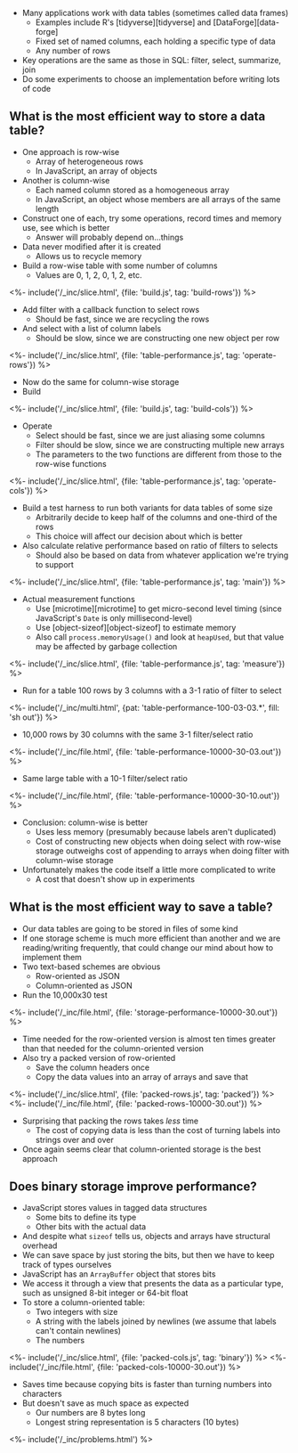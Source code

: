 ---
---

-   Many applications work with data tables (sometimes called <g key="data_frame">data frames</g>)
    -   Examples include R's [tidyverse][tidyverse] and [DataForge][data-forge]
    -   Fixed set of named columns, each holding a specific type of data
    -   Any number of rows
-   Key operations are the same as those in SQL: filter, select, summarize, join
-   Do some experiments to choose an implementation before writing lots of code

## What is the most efficient way to store a data table?

-   One approach is <g key="row_wise">row-wise</g>
    -   Array of <g key="heterogeneous">heterogeneous</g> rows
    -   In JavaScript, an array of objects
-   Another is <g key="column_wise">column-wise</g>
    -   Each named column stored as a <g key="homogeneous">homogeneous</g> array
    -   In JavaScript, an object whose members are all arrays of the same length
-   Construct one of each, try some operations, record times and memory use, see which is better
    -   Answer will probably depend on...things
-   Data never modified after it is created
    -   Allows us to recycle memory
-   Build a row-wise table with some number of columns
    -   Values are 0, 1, 2, 0, 1, 2, etc.

<%- include('/_inc/slice.html', {file: 'build.js', tag: 'build-rows'}) %>

-   Add filter with a callback function to select rows
    -   Should be fast, since we are recycling the rows
-   And select with a list of column labels
    -   Should be slow, since we are constructing one new object per row

<%- include('/_inc/slice.html', {file: 'table-performance.js', tag: 'operate-rows'}) %>

-   Now do the same for column-wise storage
-   Build

<%- include('/_inc/slice.html', {file: 'build.js', tag: 'build-cols'}) %>

-   Operate
    -   Select should be fast, since we are just aliasing some columns
    -   Filter should be slow, since we are constructing multiple new arrays
    -   The parameters to the two functions are different from those to the row-wise functions

<%- include('/_inc/slice.html', {file: 'table-performance.js', tag: 'operate-cols'}) %>

-   Build a <g key="test_harness">test harness</g> to run both variants for data tables of some size
    -   Arbitrarily decide to keep half of the columns and one-third of the rows
    -   This choice will affect our decision about which is better
-   Also calculate relative performance based on ratio of filters to selects
    -   Should also be based on data from whatever application we're trying to support

<%- include('/_inc/slice.html', {file: 'table-performance.js', tag: 'main'}) %>

-   Actual measurement functions
    -   Use [microtime][microtime] to get micro-second level timing (since JavaScript's `Date` is only millisecond-level)
    -   Use [object-sizeof][object-sizeof] to estimate memory
    -   Also call `process.memoryUsage()` and look at `heapUsed`, but that value may be affected by garbage collection

<%- include('/_inc/slice.html', {file: 'table-performance.js', tag: 'measure'}) %>

-   Run for a table 100 rows by 3 columns with a 3-1 ratio of filter to select

<%- include('/_inc/multi.html', {pat: 'table-performance-100-03-03.*', fill: 'sh out'}) %>

-   10,000 rows by 30 columns with the same 3-1 filter/select ratio

<%- include('/_inc/file.html', {file: 'table-performance-10000-30-03.out'}) %>

-   Same large table with a 10-1 filter/select ratio

<%- include('/_inc/file.html', {file: 'table-performance-10000-30-10.out'}) %>

-   Conclusion: column-wise is better
    -   Uses less memory (presumably because labels aren't duplicated)
    -   Cost of constructing new objects when doing select with row-wise storage
        outweighs cost of appending to arrays when doing filter with column-wise storage
-   Unfortunately makes the code itself a little more complicated to write
    -   A cost that doesn't show up in experiments

## What is the most efficient way to save a table?

-   Our data tables are going to be stored in files of some kind
-   If one storage scheme is much more efficient than another and we are reading/writing frequently,
    that could change our mind about how to implement them
-   Two text-based schemes are obvious
    -   Row-oriented as JSON
    -   Column-oriented as JSON
-   Run the 10,000x30 test

<%- include('/_inc/file.html', {file: 'storage-performance-10000-30.out'}) %>

-   Time needed for the row-oriented version is almost ten times greater than that needed for the column-oriented version
-   Also try a packed version of row-oriented
    -   Save the column headers once
    -   Copy the data values into an array of arrays and save that

<%- include('/_inc/slice.html', {file: 'packed-rows.js', tag: 'packed'}) %>
<%- include('/_inc/file.html', {file: 'packed-rows-10000-30.out'}) %>

-   Surprising that packing the rows takes *less* time
    -   The cost of copying data is less than the cost of turning labels into strings over and over
-   Once again seems clear that column-oriented storage is the best approach

## Does binary storage improve performance?

-   JavaScript stores values in <g key="tagged_data">tagged</g> data structures
    -   Some bits to define its type
    -   Other bits with the actual data
-   And despite what `sizeof` tells us, objects and arrays have structural overhead
-   We can save space by just storing the bits, but then we have to keep track of types ourselves
-   JavaScript has an `ArrayBuffer` object that stores bits
-   We access it through a view that presents the data as a particular type, such as unsigned 8-bit integer or 64-bit float
-   To store a column-oriented table:
    -   Two integers with size
    -   A string with the labels joined by newlines (we assume that labels can't contain newlines)
    -   The numbers

<%- include('/_inc/slice.html', {file: 'packed-cols.js', tag: 'binary'}) %>
<%- include('/_inc/file.html', {file: 'packed-cols-10000-30.out'}) %>

-   Saves time because copying bits is faster than turning numbers into characters
-   But doesn't save as much space as expected
    -   Our numbers are 8 bytes long
    -   Longest string representation is 5 characters (10 bytes)

<%- include('/_inc/problems.html') %>
